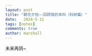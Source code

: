```yaml
---
layout: post
title: "朝花夕拾——回顾我的本科（科研篇）"
date:   2024-5-11
tags: [notes]
comments: true
author: marshall
---
```


未来再鸽~